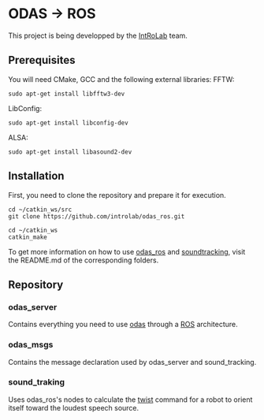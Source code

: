 # ODAS -> ROS
This project is being developped by the [IntRoLab](https://introlab.3it.usherbrooke.ca/mediawiki-introlab/index.php/Main_Page) team.

## Prerequisites
You will need CMake, GCC and the following external libraries:
FFTW:
```
sudo apt-get install libfftw3-dev
```
LibConfig:
```
sudo apt-get install libconfig-dev
```
ALSA:
```
sudo apt-get install libasound2-dev
```

## Installation
First, you need to clone the repository and prepare it for execution.
```
cd ~/catkin_ws/src
git clone https://github.com/introlab/odas_ros.git

cd ~/catkin_ws
catkin_make
```
To get more information on how to use [odas_ros](https://github.com/introlab/odas_ros/tree/redesign_modular/odas_ros) and [soundtracking](https://github.com/introlab/odas_ros/tree/redesign_modular/sound_tracking), visit the README.md of the corresponding folders. 

## Repository
### odas_server
Contains everything you need to use [odas](https://github.com/introlab/odas) through a [ROS](https://www.ros.org/) architecture.

### odas_msgs
Contains the message declaration used by odas_server and sound_tracking.

### sound_traking
Uses odas_ros's nodes to calculate the [twist](http://docs.ros.org/melodic/api/geometry_msgs/html/msg/Twist.html) command for a robot to orient itself toward the loudest speech source.

